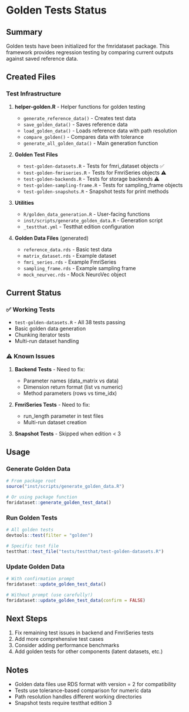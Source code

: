 # Golden Tests Status

## Summary

Golden tests have been initialized for the fmridataset package. This framework provides regression testing by comparing current outputs against saved reference data.

## Created Files

### Test Infrastructure
1. **helper-golden.R** - Helper functions for golden testing
   - `generate_reference_data()` - Creates test data
   - `save_golden_data()` - Saves reference data
   - `load_golden_data()` - Loads reference data with path resolution
   - `compare_golden()` - Compares data with tolerance
   - `generate_all_golden_data()` - Main generation function

2. **Golden Test Files**
   - `test-golden-datasets.R` - Tests for fmri_dataset objects ✅
   - `test-golden-fmriseries.R` - Tests for FmriSeries objects ⚠️ 
   - `test-golden-backends.R` - Tests for storage backends ⚠️
   - `test-golden-sampling-frame.R` - Tests for sampling_frame objects
   - `test-golden-snapshots.R` - Snapshot tests for print methods

3. **Utilities**
   - `R/golden_data_generation.R` - User-facing functions
   - `inst/scripts/generate_golden_data.R` - Generation script
   - `_testthat.yml` - Testthat edition configuration

4. **Golden Data Files** (generated)
   - `reference_data.rds` - Basic test data
   - `matrix_dataset.rds` - Example dataset
   - `fmri_series.rds` - Example FmriSeries
   - `sampling_frame.rds` - Example sampling frame
   - `mock_neurvec.rds` - Mock NeuroVec object

## Current Status

### ✅ Working Tests
- `test-golden-datasets.R` - All 38 tests passing
- Basic golden data generation
- Chunking iterator tests
- Multi-run dataset handling

### ⚠️ Known Issues
1. **Backend Tests** - Need to fix:
   - Parameter names (data_matrix vs data)
   - Dimension return format (list vs numeric)
   - Method parameters (rows vs time_idx)

2. **FmriSeries Tests** - Need to fix:
   - run_length parameter in test files
   - Multi-run dataset creation

3. **Snapshot Tests** - Skipped when edition < 3

## Usage

### Generate Golden Data
```r
# From package root
source("inst/scripts/generate_golden_data.R")

# Or using package function
fmridataset::generate_golden_test_data()
```

### Run Golden Tests
```r
# All golden tests
devtools::test(filter = "golden")

# Specific test file
testthat::test_file("tests/testthat/test-golden-datasets.R")
```

### Update Golden Data
```r
# With confirmation prompt
fmridataset::update_golden_test_data()

# Without prompt (use carefully!)
fmridataset::update_golden_test_data(confirm = FALSE)
```

## Next Steps

1. Fix remaining test issues in backend and FmriSeries tests
2. Add more comprehensive test cases
3. Consider adding performance benchmarks
4. Add golden tests for other components (latent datasets, etc.)

## Notes

- Golden data files use RDS format with version = 2 for compatibility
- Tests use tolerance-based comparison for numeric data
- Path resolution handles different working directories
- Snapshot tests require testthat edition 3